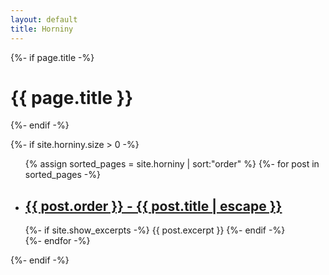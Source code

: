 ```yaml
---
layout: default
title: Horniny
---
```


<div class="home">
  {%- if page.title -%}
    <h1 class="page-heading">{{ page.title }}</h1>
  {%- endif -%}

  {%- if site.horniny.size > 0 -%}
    <ul class="post-list">
      {% assign sorted_pages = site.horniny | sort:"order" %}
      {%- for post in sorted_pages -%}
      <li>
        <h2>
          <a class="post-link" href="{{ post.url | relative_url }}">
            {{ post.order }} - {{ post.title | escape }}
          </a>
        </h2>
        {%- if site.show_excerpts -%}
          {{ post.excerpt }}
        {%- endif -%}
      </li>
      {%- endfor -%}
    </ul>

  {%- endif -%}

</div>